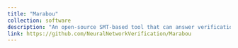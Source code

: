 ```yaml
---
title: "Marabou"
collection: software
description: "An open-source SMT-based tool that can answer verification queries over neural networks, which I serve as the technical lead"
link: https://github.com/NeuralNetworkVerification/Marabou
---
```


